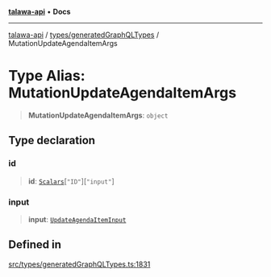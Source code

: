 [**talawa-api**](../../../README.md) • **Docs**

***

[talawa-api](../../../modules.md) / [types/generatedGraphQLTypes](../README.md) / MutationUpdateAgendaItemArgs

# Type Alias: MutationUpdateAgendaItemArgs

> **MutationUpdateAgendaItemArgs**: `object`

## Type declaration

### id

> **id**: [`Scalars`](Scalars.md)\[`"ID"`\]\[`"input"`\]

### input

> **input**: [`UpdateAgendaItemInput`](UpdateAgendaItemInput.md)

## Defined in

[src/types/generatedGraphQLTypes.ts:1831](https://github.com/PalisadoesFoundation/talawa-api/blob/fe65d855b3d1e3e4af621340e7e8bfa0325634c1/src/types/generatedGraphQLTypes.ts#L1831)
